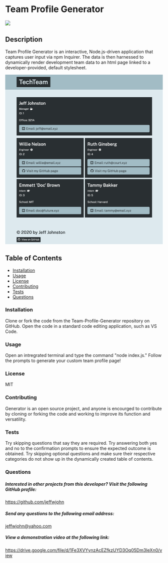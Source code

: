 # Team Profile Generator
![](https://img.shields.io/badge/License-MIT-blue.svg)
## Description 
Team Profile Generator is an interactive, Node.js-driven application that captures user input via npm Inquirer. The data is then harnessed to dynamically render development team data to an html page linked to a developer-provided, default stylesheet.

![Screenshot](src/screenshot.png)

## Table of Contents
* [Installation](#installation) 
* [Usage](#usage) 
* [License](#license) 
* [Contributing](#contributing)
* [Tests](#tests)  
* [Questions](#questions)

 
### Installation
  Clone or fork the code from the Team-Profile-Generator repository on GitHub. Open the code in a standard code editing application, such as VS Code.
### Usage
 Open an intregrated terminal and type the command "node index.js." Follow the prompts to generate your custom team profile page!
### License
  MIT
### Contributing
Generator is an open source project, and anyone is encourged to contribute by cloning or forking the code and working to improve its function and versatility.

### Tests
Try skipping questions that say they are required. Try answering both yes and no to the confirmation prompts to ensure the expected outcome is obtained. Try skipping optional questions and make sure their respective categories do not show up in the dynamically created table of contents.

### Questions
    
##### Interested in other projects from this developer? Visit the following GitHub profile:
https://github.com/jeffwjohn
    
##### Send any questions to the following email address:
jeffwjohn@yahoo.com

##### View a demonstration video at the following link:
https://drive.google.com/file/d/1Fe3XVYynzAcEZfkzUYD3Oq05Dm3IeXn0/view 
    
    
